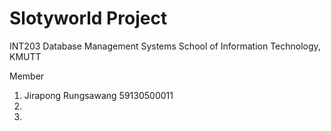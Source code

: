 # Slotyworld Project 
INT203 Database Management Systems 
School of Information Technology, KMUTT


Member
1.  Jirapong Rungsawang  59130500011
2.
3.

